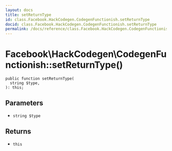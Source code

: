 ```yaml
---
layout: docs
title: setReturnType
id: class.Facebook.HackCodegen.CodegenFunctionish.setReturnType
docid: class.Facebook.HackCodegen.CodegenFunctionish.setReturnType
permalink: /docs/reference/class.Facebook.HackCodegen.CodegenFunctionish.setReturnType/
---
```

# Facebook\\HackCodegen\\CodegenFunctionish::setReturnType()




``` Hack
public function setReturnType(
  string $type,
): this;
```




## Parameters




- ` string $type `




## Returns




+ ` this `